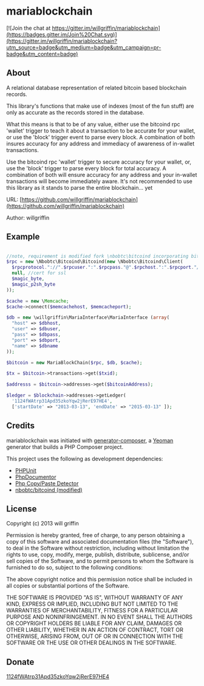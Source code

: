 mariablockchain
==============

[![Join the chat at https://gitter.im/willgriffin/mariablockchain](https://badges.gitter.im/Join%20Chat.svg)](https://gitter.im/willgriffin/mariablockchain?utm_source=badge&utm_medium=badge&utm_campaign=pr-badge&utm_content=badge)

About
--------------

A relational database representation of related bitcoin based blockchain records.

This library's functions that make use of indexes (most of the fun stuff) are only as accurate as the records stored in the database.

What this means is that to be of any value, either use the bitcoind rpc 'wallet' trigger to teach it about a transaction to be
accurate for your wallet, or use the 'block' trigger event to parse every block. A combination of both insures accuracy for any
address and immediacy of awareness of in-wallet transactions.

Use the bitcoind rpc 'wallet' trigger to secure accuracy for your wallet, or, use the 'block' trigger to parse every block for total accuracy. A combination of both will ensure accuracy for any address and your in-wallet transactions will become immediately aware. It's not recommended to use this library as it stands to parse the entire blockchain... yet

URL: [https://github.com/willgriffin/mariablockchain](https://github.com/willgriffin/mariablockchain)

Author: willgriffin

Example
--------------

```php

//note, requirement is modified fork \nbobtc\bitcoind incorporating bitcoin-lib-php atm hence the magic_bytes arguments
$rpc = new \Nbobtc\Bitcoind\Bitcoind(new \Nbobtc\Bitcoind\Client(
  $rpcprotocol."://".$rpcuser.":".$rpcpass."@".$rpchost.":".$rpcport."/",
  null, //cert for ssl
  $magic_byte,
  $magic_p2sh_byte
));

$cache = new \Memcache;
$cache->connect($memcachehost, $memcacheport);

$db = new \willgriffin\MariaInterface\MariaInterface (array(
  "host" => $dbhost,
  "user" => $dbuser,
  "pass" => $dbpass,
  "port" => $dbport,
  "name" => $dbname
));

$bitcoin = new MariaBlockChain($rpc, $db, $cache);

$tx = $bitcoin->transactions->get($txid);

$addresss = $bitcoin->addresses->get($bitcoinAddress);

$ledger = $blockchain->addresses->getLedger(
  '1124fWAtrp31Apd35zkoYqw2jRerE97HE4',
  ['startDate' => "2013-03-13", 'endDate' => "2015-03-13" ]);


```


Credits
--------------

mariablockchain was initiated with [generator-composer](https://github.com/T1st3/generator-composer), a [Yeoman](http://yeoman.io) generator that builds a PHP Composer project.

This project uses the following as development dependencies:

* [PHPUnit](http://phpunit.de/)
* [PhpDocumentor](http://phpdoc.org)
* [Php Copy/Paste Detector](https://github.com/sebastianbergmann/phpcpd)
* [nbobtc/bitcoind (modified)](https://github.com/willgriffin/bitcoind-php)

License
--------------

Copyright (c) 2013 will griffin

Permission is hereby granted, free of charge, to any person obtaining a copy of this software and associated documentation files (the "Software"), to deal in the Software without restriction, including without limitation the rights to use, copy, modify, merge, publish, distribute, sublicense, and/or sell copies of the Software, and to permit persons to whom the Software is furnished to do so, subject to the following conditions:

The above copyright notice and this permission notice shall be included in all copies or substantial portions of the Software.

THE SOFTWARE IS PROVIDED "AS IS", WITHOUT WARRANTY OF ANY KIND, EXPRESS OR IMPLIED, INCLUDING BUT NOT LIMITED TO THE WARRANTIES OF MERCHANTABILITY, FITNESS FOR A PARTICULAR PURPOSE AND NONINFRINGEMENT. IN NO EVENT SHALL THE AUTHORS OR COPYRIGHT HOLDERS BE LIABLE FOR ANY CLAIM, DAMAGES OR OTHER LIABILITY, WHETHER IN AN ACTION OF CONTRACT, TORT OR OTHERWISE, ARISING FROM, OUT OF OR IN CONNECTION WITH THE SOFTWARE OR THE USE OR OTHER DEALINGS IN THE SOFTWARE.

Donate
-------------
[1124fWAtrp31Apd35zkoYqw2jRerE97HE4](https://coink.it/kY)
